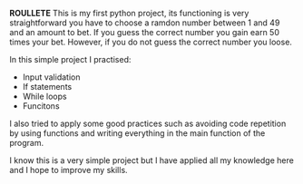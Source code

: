 **ROULLETE**
This is my first python project, its functioning is very straightforward you have to choose a ramdon number between 1 and 49 and an amount to bet. If you guess the correct number  you gain earn 50 times your bet. However, if you do not guess the correct number you loose.

In this simple project I practised:
- Input validation
- If statements
- While loops
- Funcitons

I also tried to apply some good practices such as avoiding code repetition by using functions and writing everything in the main function of the program.

I know this is a very simple project but I have applied all my knowledge here and I hope to improve my skills.
